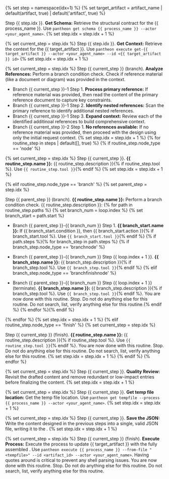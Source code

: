 {% set step = namespace(idx=1) %}
{% set target_artifact = artifact_name | default(artifact, true) | default('artifact', true) %}

Step {{ step.idx }}. **Get Schema:** Retrieve the structural contract for the {{ process_name }}. Use `pantheon get schema {{ process_name }} --actor <your_agent_name>`.
{% set step.idx = step.idx + 1 %}

{% set current_step = step.idx %}
Step {{ step.idx }}. **Get Context:** Retrieve the context for the {{ target_artifact }}. Use `pantheon execute get-{{ target_artifact }} --actor <your_agent_name> --id <{{ target_artifact }} id>`
{% set step.idx = step.idx + 1 %}

{% set current_step = step.idx %}
Step {{ current_step }} (branch). **Analyze References:** Perform a branch condition check. Check if reference material (like a document or diagram) was provided in the context.
  - Branch {{ current_step }}-1 Step 1. **Process primary reference:** If reference material was provided, then read the content of the primary reference document to capture key constraints.
  - Branch {{ current_step }}-1 Step 2. **Identify nested references:** Scan the primary reference to identify additional nested references.
  - Branch {{ current_step }}-1 Step 3. **Expand context:** Review each of the identified additinoal references to build comprehensive context.
  - Branch {{ current_step }}-2 Step 1. **No references available:** If no reference material was provided, then proceed with the design using only the initial request context.
{% set step.idx = step.idx + 1 %}
{% for routine_step in steps | default([], true) %}
{% if routine_step.node_type == 'node' %}

{% set current_step = step.idx %}
Step {{ current_step }}. **{{ routine_step.name }}:** {{ routine_step.description }}{% if routine_step.tool %}. Use `{{ routine_step.tool }}`{% endif %}
{% set step.idx = step.idx + 1 %}

{% elif routine_step.node_type == 'branch' %}
{% set parent_step = step.idx %}

Step {{ parent_step }} (branch). **{{ routine_step.name }}:** Perform a branch condition check. {{ routine_step.description }}:
{% for path in routine_step.paths %}
{% set branch_num = loop.index %}
{% set branch_start = path.start %}
  - Branch {{ parent_step }}-{{ branch_num }} Step 1. **{{ branch_start.name }}:** If {{ branch_start.condition }}, then {{ branch_start.action }}{% if branch_start.tool %}. Use `{{ branch_start.tool }}`{% endif %}
{% if path.steps %}{% for branch_step in path.steps %}
{% if branch_step.node_type == 'branchnode' %}

  - Branch {{ parent_step }}-{{ branch_num }} Step {{ loop.index + 1 }}. **{{ branch_step.name }}:** {{ branch_step.description }}{% if branch_step.tool %}. Use `{{ branch_step.tool }}`{% endif %}
{% elif branch_step.node_type == 'branchfinishnode' %}

  - Branch {{ parent_step }}-{{ branch_num }} Step {{ loop.index + 1 }} (terminate). **{{ branch_step.name }}:** {{ branch_step.description }}{% if branch_step.tool %}. Use `{{ branch_step.tool }}`{% endif %}. You are now done with this routine. Stop. Do not do anything else for this routine. Do not search, list, verify anything else for this routine.{% endif %}
{% endfor %}{% endif %}

{% endfor %}
{% set step.idx = step.idx + 1 %}
{% elif routine_step.node_type == 'finish' %}
{% set current_step = step.idx %}

Step {{ current_step }} (finish). **{{ routine_step.name }}:** {{ routine_step.description }}{% if routine_step.tool %}. Use `{{ routine_step.tool }}`{% endif %}. You are now done with this routine. Stop. Do not do anything else for this routine. Do not search, list, verify anything else for this routine.
{% set step.idx = step.idx + 1 %}
{% endif %}
{% endfor %}

{% set current_step = step.idx %}
Step {{ current_step }}. **Quality Review:** Revisit the drafted content and remove redundant or low-impact entries before finalizing the content.
{% set step.idx = step.idx + 1 %}

{% set current_step = step.idx %}
Step {{ current_step }}. **Get temp file location:** Get the temp file location. Use `pantheon get tempfile --process {{ process_name }} --actor <your_agent_name>`.
{% set step.idx = step.idx + 1 %}

{% set current_step = step.idx %}
Step {{ current_step }}. **Save the JSON:** Write the content designed in the previous steps into a single, valid JSON file, writing it to the <tempfile>.
{% set step.idx = step.idx + 1 %}

{% set current_step = step.idx %}
Step {{ current_step }} (finish). **Execute Process:** Execute the process to update {{ target_artifact }} with the fully assembled <tempfile>. Use `pantheon execute {{ process_name }} --from-file "<tempfile>" --id <artifact_id> --actor <your_agent_name>`. Having quotes around <tempfile> is critical to prevent any shell parsing issues. You are now done with this routine. Stop. Do not do anything else for this routine. Do not search, list, verify anything else for this routine.
